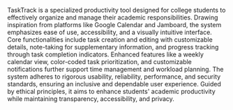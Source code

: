 TaskTrack is a specialized productivity tool designed for college students to effectively organize and manage their academic responsibilities. Drawing inspiration from platforms like Google Calendar and Jamboard, the system emphasizes ease of use, accessibility, and a visually intuitive interface. Core functionalities include task creation and editing with customizable details, note-taking for supplementary information, and progress tracking through task completion indicators. Enhanced features like a weekly calendar view, color-coded task prioritization, and customizable notifications further support time management and workload planning. The system adheres to rigorous usability, reliability, performance, and security standards, ensuring an inclusive and dependable user experience. Guided by ethical principles, it aims to enhance students' academic productivity while maintaining transparency, accessibility, and privacy.
